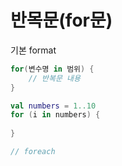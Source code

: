 # 반목문(for문)

기본 format
```kotlin
for(변수명 in 범위) {
    // 반복문 내용
}

val numbers = 1..10
for (i in numbers) {
    
}
```

```kotlin
// foreach

```
